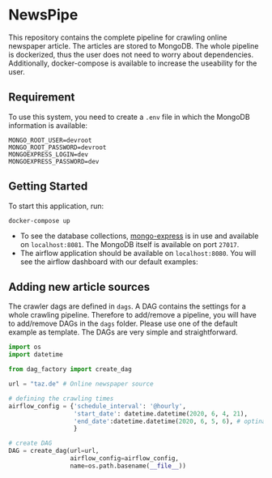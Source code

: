 # NewsPipe
This repository contains the complete pipeline for crawling online newspaper article. The articles are stored to MongoDB. The whole pipeline is dockerized, thus the user does not need to worry about dependencies. Additionally, docker-compose is available to increase the useability for the user.

## Requirement
To use this system, you need to create a `.env` file in which the MongoDB information is available:

```
MONGO_ROOT_USER=devroot
MONGO_ROOT_PASSWORD=devroot
MONGOEXPRESS_LOGIN=dev
MONGOEXPRESS_PASSWORD=dev
```

## Getting Started
To start this application, run:
```
docker-compose up
```
- To see the database collections, [mongo-express](https://github.com/mongo-express/mongo-express) is in use and available on `localhost:8081`. The MongoDB itself is available on port `27017`. 
- The airflow application should be available on `localhost:8080`. You will see the airflow dashboard with our default examples:


## Adding new article sources
The crawler dags are defined in `dags`. A DAG contains the settings for a whole crawling pipeline. Therefore to add/remove a pipeline, you will have to add/remove DAGs in the `dags` folder. Please use one of the default example as template. The DAGs are very simple and straightforward.

```python
import os
import datetime

from dag_factory import create_dag

url = "taz.de" # Online newspaper source

# defining the crawling times
airflow_config = {'schedule_interval': '@hourly',
                  'start_date': datetime.datetime(2020, 6, 4, 21),
                  'end_date':datetime.datetime(2020, 6, 5, 6), # optinal, set if it is needed
                  }

# create DAG
DAG = create_dag(url=url,
                 airflow_config=airflow_config,
                 name=os.path.basename(__file__))
```



